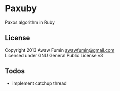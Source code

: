 # Paxuby
Paxos algorithm in Ruby

## License
Copyright 2013 Awaw Fumin awawfumin@gmail.com  
Licensed under GNU General Public License v3

## Todos
* implement catchup thread

